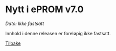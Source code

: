 # Nytt i ePROM v7.0
*Dato: Ikke fastsatt*

Innhold i denne releasen er foreløpig ikke fastsatt. 

[Tilbake](./Releaselist)
